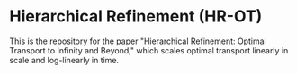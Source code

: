 # Hierarchical Refinement (HR-OT)

This is the repository for the paper "Hierarchical Refinement: Optimal Transport to Infinity and Beyond," which scales optimal transport linearly in scale and log-linearly in time.
